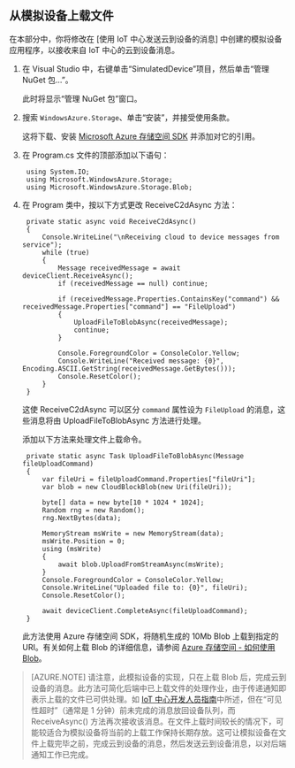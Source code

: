 ## 从模拟设备上载文件

在本部分中，你将修改在 [使用 IoT 中心发送云到设备的消息] 中创建的模拟设备应用程序，以接收来自 IoT 中心的云到设备消息。

1. 在 Visual Studio 中，右键单击“SimulatedDevice”项目，然后单击“管理 NuGet 包...”。 

    此时将显示“管理 NuGet 包”窗口。

2. 搜索 `WindowsAzure.Storage`、单击“安装”，并接受使用条款。

    这将下载、安装 [Microsoft Azure 存储空间 SDK](https://www.nuget.org/packages/WindowsAzure.Storage/) 并添加对它的引用。

3. 在 Program.cs 文件的顶部添加以下语句：

        using System.IO;
        using Microsoft.WindowsAzure.Storage;
        using Microsoft.WindowsAzure.Storage.Blob;

4. 在 Program 类中，按以下方式更改 ReceiveC2dAsync 方法：
         
        private static async void ReceiveC2dAsync()
        {
            Console.WriteLine("\nReceiving cloud to device messages from service");
            while (true)
            {
                Message receivedMessage = await deviceClient.ReceiveAsync();
                if (receivedMessage == null) continue;

                if (receivedMessage.Properties.ContainsKey("command") && receivedMessage.Properties["command"] == "FileUpload")
                {
                    UploadFileToBlobAsync(receivedMessage);
                    continue;
                }

                Console.ForegroundColor = ConsoleColor.Yellow;
                Console.WriteLine("Received message: {0}", Encoding.ASCII.GetString(receivedMessage.GetBytes()));
                Console.ResetColor();
            }
        }

    这使 ReceiveC2dAsync 可以区分 `command` 属性设为 `FileUpload` 的消息，这些消息将由 UploadFileToBlobAsync 方法进行处理。

    添加以下方法来处理文件上载命令。
   
        private static async Task UploadFileToBlobAsync(Message fileUploadCommand)
        {
            var fileUri = fileUploadCommand.Properties["fileUri"];
            var blob = new CloudBlockBlob(new Uri(fileUri));

            byte[] data = new byte[10 * 1024 * 1024];
            Random rng = new Random();
            rng.NextBytes(data);

            MemoryStream msWrite = new MemoryStream(data);
            msWrite.Position = 0;
            using (msWrite)
            {
                await blob.UploadFromStreamAsync(msWrite);
            }
            Console.ForegroundColor = ConsoleColor.Yellow;
            Console.WriteLine("Uploaded file to: {0}", fileUri);
            Console.ResetColor();

            await deviceClient.CompleteAsync(fileUploadCommand);
        }

    此方法使用 Azure 存储空间 SDK，将随机生成的 10Mb Blob 上载到指定的 URI。有关如何上载 Blob 的详细信息，请参阅 [Azure 存储空间 - 如何使用 Blob]。

> [AZURE.NOTE] 请注意，此模拟设备的实现，只在上载 Blob 后，完成云到设备的消息。此方法可简化后端中已上载文件的处理作业，由于传递通知即表示上载的文件已可供处理。如 [IoT 中心开发人员指南][IoT Hub Developer Guide - C2D]中所述，但在“可见性超时”（通常是 1 分钟）前未完成的消息放回设备队列，而 ReceiveAsync() 方法再次接收该消息。在文件上载时间较长的情况下，可能较适合为模拟设备将当前的上载工作保持长期存放。这可让模拟设备在文件上载完毕之前，完成云到设备的消息，然后发送云到设备消息，以对后端通知工作已完成。

<!-- Links -->
[IoT Hub Developer Guide - C2D]: /documentation/articles/iot-hub-devguide/#c2d
[Azure 存储空间 - 如何使用 Blob]: /documentation/articles/storage-dotnet-how-to-use-blobs/#upload-a-blob-into-a-container

<!-- Images -->

<!---HONumber=Mooncake_0321_2016-->